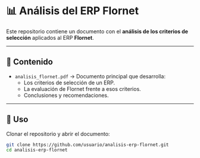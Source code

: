 # 📊 Análisis del ERP Flornet

Este repositorio contiene un documento con el **análisis de los criterios de selección** aplicados al ERP **Flornet**.  

---

## 📌 Contenido
- `analisis_flornet.pdf` → Documento principal que desarrolla:
  - Los criterios de selección de un ERP.  
  - La evaluación de Flornet frente a esos criterios.  
  - Conclusiones y recomendaciones.  

---

## 🚀 Uso
Clonar el repositorio y abrir el documento:

```bash
git clone https://github.com/usuario/analisis-erp-flornet.git
cd analisis-erp-flornet
